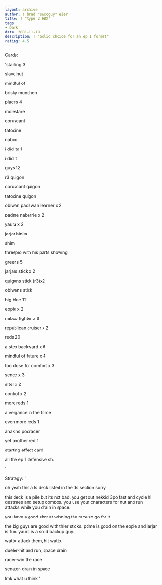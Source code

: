 ```yaml
---
layout: archive
author: ! brad "swccguy" eier
title: ! "type 2 HBX"
tags:
- Dark
date: 2001-11-18
description: ! "Solid choice for an ep 1 format"
rating: 4.5
---
```

Cards: 

'starting 3

slave hut

mindful of

brisky munchen


places 4

molestare

coruscant

tatooine

naboo


i did its 1

i did it


guys 12

r3 quigon

coruscant quigon

tatooine quigon

obiwan padawan learner x 2

padme naberrie x 2

yaura x 2

jarjar binks

shimi

threepio with his parts showing


greens 5

jarjars stick x 2

quigons stick  (r3)x2

obiwans stick


big blue 12

eopie x 2

naboo fighter x 8

republican cruiser x 2


reds 20

a step backward x 6

mindful of future x 4

too close for comfort x 3

sence x 3

alter x 2

control x 2


more reds 1

a vergance in the force


even more reds 1

anakins podracer


yet another red 1

starting effect card

all the ep 1 defensive sh.

'

Strategy: '

oh yeah this a ls deck listed in the ds section sorry


this deck is a pile but its not bad. you get out nekkid 3po fast and cycle hi destinies and setup combos. you use your characters for hut and run attacks while you drain in space.

you have a good shot at winning the race so go for it.

the big guys are good with thier sticks. pdme is good on the eopie and jarjar is fun. yaura is a solid backup guy.


watto-attack them, hit watto.

dueler-hit and run, space drain

racer-win the race

senator-drain in space


lmk what u think  '